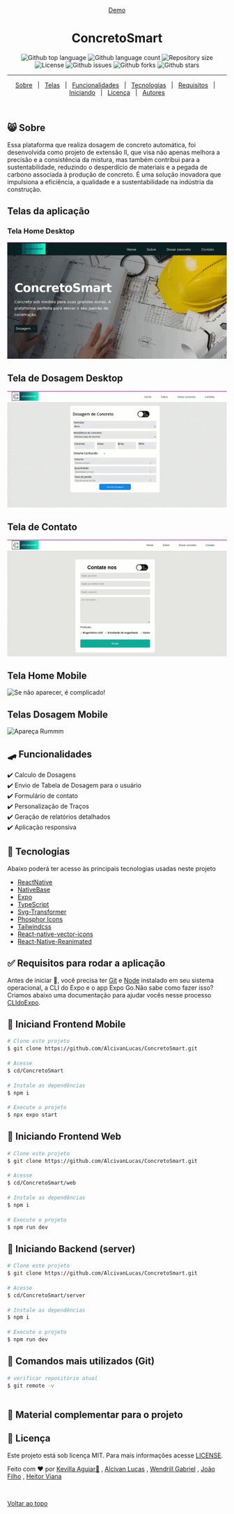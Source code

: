 <div align="center" id="top">


  <a href="https://concretosmart.vercel.app/">Demo</a>
</div>

<h1 align="center">ConcretoSmart</h1>

<p align="center">
  <img alt="Github top language" src="https://img.shields.io/github/languages/top/juniorvilas/nlw-setup?color=56BEB8">

  <img alt="Github language count" src="https://img.shields.io/github/languages/count/juniorvilas/nlw-setup?color=56BEB8">

  <img alt="Repository size" src="https://img.shields.io/github/repo-size/juniorvilas/nlw-setup?color=56BEB8">

  <img alt="License" src="https://img.shields.io/github/license/juniorvilas/nlw-setup?color=56BEB8">

  <img alt="Github issues" src="https://img.shields.io/github/issues/juniorvilas/nlw-setup?color=56BEB8" />

  <img alt="Github forks" src="https://img.shields.io/github/forks/juniorvilas/nlw-setup?color=56BEB8" />

  <img alt="Github stars" src="https://img.shields.io/github/stars/juniorvilas/nlw-setup?color=56BEB8" />
</p>


<hr>

<p align="center">
  <a href="#-sobre">Sobre</a> &#xa0; | &#xa0;
  <a href="#telas-da-aplicação">Telas</a> &#xa0; | &#xa0;
  <a href="#skateboard-funcionalidades">Funcionalidades</a> &#xa0; | &#xa0;
  <a href="#rocket-tecnologias">Tecnologias</a> &#xa0; | &#xa0;
  <a href="#white_check_mark-requisitos-para-rodar-a-aplicação">Requisitos</a> &#xa0; | &#xa0;
  <a href="#checkered_flag-iniciando">Iniciando</a> &#xa0; | &#xa0;
  <a href="#memo-licença">Licença</a> &#xa0; | &#xa0;
  <a href="#memo-licença">Autores</a>

  
</p>

<br>

## 😸 Sobre ##

Essa plataforma que realiza dosagem de concreto automática, foi desenvolvida como projeto de extensão II, que visa não apenas melhora a precisão e a consistência da mistura, mas também contribui para a sustentabilidade, reduzindo o desperdício de materiais e a pegada de carbono associada à produção de concreto. É uma solução inovadora que impulsiona a eficiência, a qualidade e a sustentabilidade na indústria da construção.

## Telas da aplicação

### Tela Home Desktop ##

<img src="https://raw.githubusercontent.com/AlcivanLucas/ConcretoSmart/main/assets/gifs/home.gif" alt="Imagem da tela Home Desktop" />

## Tela de Dosagem Desktop ##

<img src="https://raw.githubusercontent.com/AlcivanLucas/ConcretoSmart/main/assets/gifs/teladosagem.gif">

## Tela de Contato  ##

<img src="https://raw.githubusercontent.com/AlcivanLucas/ConcretoSmart/main/assets/gifs/telacontato.gif" alt="Imagem da tela de Contato" />

## Tela Home Mobile ##

<img src="https://raw.githubusercontent.com/AlcivanLucas/ConcretoSmart/main/assets/gifs/telahomemobile.gif" alt="Se não aparecer, é complicado!" />

## Telas Dosagem Mobile ##

<img src="https://raw.githubusercontent.com/AlcivanLucas/ConcretoSmart/main/assets/gifs/teladosagemmobile.gif" alt="Apareça Rummm" />


## :skateboard: Funcionalidades ##

:heavy_check_mark: Calculo de Dosagens\
:heavy_check_mark: Envio de Tabela de Dosagem para o usuário\
:heavy_check_mark: Formulário de contato\
:heavy_check_mark: Personalização de Traços\
:heavy_check_mark: Geração de relatórios detalhados\
:heavy_check_mark: Aplicação responsiva

## :rocket: Tecnologias ##

Abaixo poderá ter acesso às principais tecnologias usadas neste projeto

- [ReactNative](https://reactnative.dev/)
- [NativeBase](https://nativebase.io/)
- [Expo](https://expo.dev/)
- [TypeScript](https://www.typescriptlang.org/)
- [Svg-Transformer](https://github.com/kristerkari/react-native-svg-transformer)
- [Phosphor Icons](https://github.com/duongdev/phosphor-react-native)
- [Tailwindcss](https://tailwindcss.com/)
- [React-native-vector-icons](https://oblador.github.io/react-native-vector-icons/)
- [React-Native-Reanimated](https://docs.swmansion.com/react-native-reanimated/)



## :white_check_mark: Requisitos para rodar a aplicação ##

Antes de iniciar :checkered_flag:, você precisa ter [Git](https://git-scm.com) e [Node](https://nodejs.org/en/) instalado em seu sistema operacional, a CLI do Expo e o app Expo Go.Não sabe como fazer isso? Criamos abaixo uma documentação para ajudar vocês nesse processo [CLIdoExpo](https://efficient-sloth-d85.notion.site/Instalando-Expo-a4042eaea57d40fabeeaa2e462424ff0).

## :checkered_flag: Iniciand Frontend Mobile  ##

```bash
# Clone este projeto
$ git clone https://github.com/AlcivanLucas/ConcretoSmart.git

# Acesse
$ cd/ConcretoSmart

# Instale as dependências
$ npm i

# Execute o projeto
$ npx expo start
```

## :checkered_flag: Iniciando Frontend Web  ##

```bash
# Clone este projeto
$ git clone https://github.com/AlcivanLucas/ConcretoSmart.git

# Acesse
$ cd/ConcretoSmart/web

# Instale as dependências
$ npm i

# Execute o projeto
$ npm run dev
```

## :checkered_flag: Iniciando Backend (server)  ##

```bash
# Clone este projeto
$ git clone https://github.com/AlcivanLucas/ConcretoSmart.git

# Acesse
$ cd/ConcretoSmart/server

# Instale as dependências
$ npm i

# Execute o projeto
$ npm run dev
```

## :checkered_flag: Comandos mais utilizados (Git)  ##

```bash
# verificar repositório atual
$ git remote -v



```

## 📡 Material complementar para o projeto ##


## :memo: Licença ##

Este projeto está sob licença MIT. Para mais informações acesse [LICENSE]().

Feito com :heart: por <a href="https://github.com/KevillaAguiar" target="_blank">Kevilla Aguiar🦅</a> ,
 <a href="https://github.com/AlcivanLucas" target="_blank">Alcivan Lucas</a> , 
 <a href="https://github.com/WendrilXX" target="_blank">Wendrill Gabriel</a> ,
 <a href="https://github.com/Joap-Filho" target="_blank">João Filho</a> ,
 <a href="https://github.com/heitorviana-dev" target="_blank">Heitor Viana</a> 
  
&#xa0;

<a align="center" href="#top">Voltar ao topo</a>
